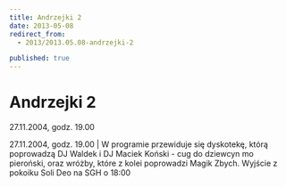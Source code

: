 ```yaml
---
title: Andrzejki 2
date: 2013-05-08
redirect_from: 
  - 2013/2013.05.08-andrzejki-2

published: true
---
```




# Andrzejki 2

<time>27.11.2004, godz. 19.00</time>

27.11.2004, godz. 19.00 | W programie przewiduje się dyskotekę, którą poprowadzą DJ Waldek i DJ Maciek Koński - cug do dziewcyn mo pieroński, oraz wróżby, które z kolei poprowadzi Magik Zbych. Wyjście z pokoiku Soli Deo na SGH o 18:00

<!--{{json:{"created_date":"2013-05-08 20:59:32","publish_down":"0000-00-00 00:00:00","id":"183"}}}-->